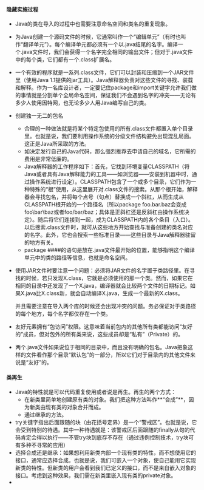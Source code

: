 #### 隐藏实施过程

* Java的类在导入的过程中也需要注意命名空间和类名的重复现象。

* 为Java创建一个源码文件的时候，它通常叫作一个“编辑单元”（有时也叫作“翻译单元”）。每个编译单元都必须有一个以.java结尾的名字。编译一个.java文件时，我们会获得一个名字完全相同的输出文件；但对于.java文件中的每个类，它们都有一个.class扩展名。

* 一个有效的程序就是一系列.class文件，它们可以封装和压缩到一个JAR文件里（使用Java 1.1提供的jar工具）。Java解释器负责对这些文件的寻找、装载和解释。作为一名库设计者，一定要记住package和import关键字允许我们做的事情就是分割单个全局命名空间，保证我们不会遇到名字的冲突——无论有多少人使用因特网，也无论多少人用Java编写自己的类。

* 创建独一无二的包名

  * 合理的一种做法就是将某个特定包使用的所有.class文件都置入单个目录里。也就是说，我们要利用操作系统的分级文件结构避免出现混乱局面。这正是Java所采取的方法。
  * 如决定发行自己的Java代码，那么强烈推荐去申请自己的域名，它所需的费用是非常低廉的。
  * Java解释器的工作程序如下：首先，它找到环境变量CLASSPATH（将Java或者具有Java解释能力的工具——如浏览器——安装到机器中时，通过操作系统进行设定）。CLASSPATH包含了一个或多个目录，它们作为一种特殊的“根”使用，从这里展开对.class文件的搜索。从那个根开始，解释器会寻找包名，并将每个点号（句点）替换成一个斜杠，从而生成从CLASSPATH根开始的一个路径名（所以package foo.bar.baz会变成foo\bar\baz或者foo/bar/baz；具体是正斜杠还是反斜杠由操作系统决定）。随后将它们连接到一起，成为CLASSPATH内的各个条目（入口）。以后搜索.class文件时，就可从这些地方开始查找与准备创建的类名对应的名字。此外，它也会搜索一些标准目录——这些目录与Java解释器驻留的地方有关。
  * package ####的语句是放在.java文件最开始的位置，能够指明这个编译单元中的类的路径等信息，也就是命名空间。

* 使用JAR文件时要注意一个问题：必须将JAR文件的名字置于类路径里。在寻找的时候，若只发现X.class，它就是必须使用的那一个类。然而，如果它在相同的目录中还发现了一个X.java，编译器就会比较两个文件的日期标记。如果X.java比X.class新，就会自动编译X.java，生成一个最新的X.class。

  并且需要注意在导入两个库的时候还会出现冲突的问题。务必保证对于类路径的每个地方，每个名字都仅存在一个类。

* 友好元素拥有“包访问”权限。这意味着当前包内的其他所有类都能访问“友好的”成员，但对包外的所有类来说，这些成员却是“私有”（Private）的。

* 两个.java文件如果说位于相同的目录中，而且没有明确的包名。Java把象这样的文件看作那个目录“默认包”的一部分，所以它们对于目录内的其他文件来说是“友好”的。




#### 类再生

* Java的特性就是可以代码重复使用或者说是再生。再生的两个方式：
  * 在新类里简单地创建原有类的对象。我们把这种方法叫作**“合成”**，因为新类由现有类的对象合并而成。
  * 通过继承的方法。
* try关键字指出后面跟随的块（由花括号定界）是一个“警戒区”。也就是说，它会受到特别的待遇。其中一种待遇就是：该警戒区后面跟随的finally从句的代码肯定会得以执行——不管try块到底存不存在（通过违例控制技术，try块可有多种不寻常的应用）
* 选择合成还是继承：如果想利用新类内部一个现有类的特性，而不想使用它的接口，通常应选择合成。也就是说，我们可嵌入一个对象，使自己能用它实现新类的特性。但新类的用户会看到我们已定义的接口，而不是来自嵌入对象的接口。考虑到这种效果，我们需在新类里嵌入现有类的private对象。
* ​